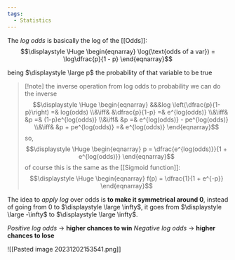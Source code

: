 ```yaml
---
tags:
  - Statistics
---
```

The *log odds* is basically the log of the [[Odds]]:
$$\displaystyle \Huge \begin{eqnarray} 
\log(\text{odds of a var}) = \log\dfrac{p}{1 - p}
\end{eqnarray}$$

being $\displaystyle \large p$ the probability of that variable to be true

>[!note] the inverse operation
>from log odds to probability we can do the inverse
>$$\displaystyle \Huge \begin{eqnarray} 
>&&&log \left(\dfrac{p}{1-p}\right) =& log(odds)
>\\&\iff&
>&\dfrac{p}{1-p} =& e^{log(odds)}
>\\&\iff&
>&p =& (1-p)e^{log(odds)}
>\\&\iff&
>&p =& e^{log(odds)} - pe^{log(odds)}
>\\&\iff&
>&p + pe^{log(odds)} =& e^{log(odds)}
>\end{eqnarray}$$
>so,
>$$\displaystyle \Huge \begin{eqnarray} 
>p = \dfrac{e^{log(odds)}}{1 + e^{log(odds)}}
>\end{eqnarray}$$
> of course this is the same as the [[Sigmoid function]]:
> $$\displaystyle \Huge \begin{eqnarray} 
> f(p) = \dfrac{1}{1 + e^{-p}}
>\end{eqnarray}$$
> 


The idea to *apply log* over odds is **to make it symmetrical around 0**, instead of going from 0 to $\displaystyle \large \infty$, it goes from $\displaystyle \large -\infty$ to $\displaystyle \large \infty$.

*Positive log odds* -> **higher chances to win**
*Negative log odds* -> **higher chances to lose**

![[Pasted image 20231202153541.png]]
